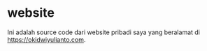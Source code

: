 # website
Ini adalah source code dari website pribadi saya yang beralamat di https://okidwiyulianto.com.
